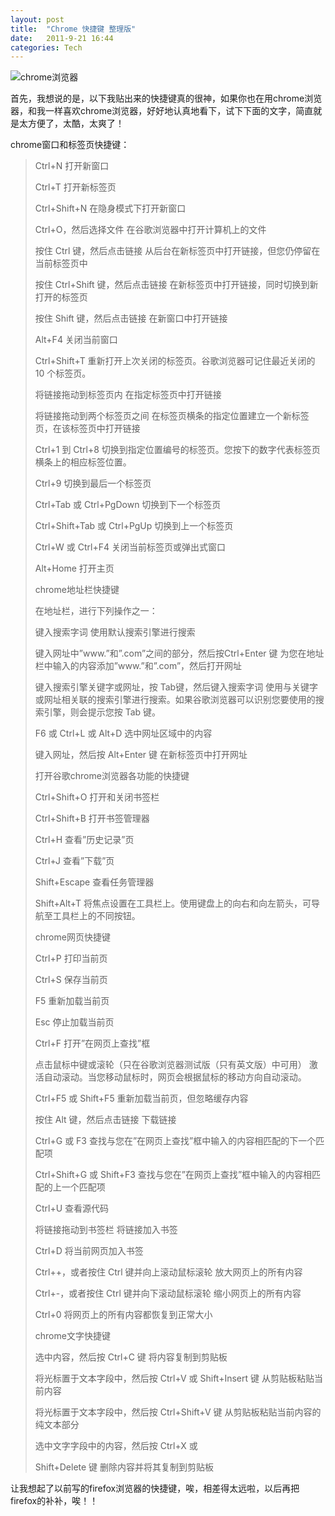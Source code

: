 ```yaml
---
layout: post
title:  "Chrome 快捷键 整理版"
date:   2011-9-21 16:44
categories: Tech
---
```


![chrome浏览器](http://pic.yupoo.com/mygoare_v/BnWi9VmI/medium.jpg)

首先，我想说的是，以下我贴出来的快捷键真的很神，如果你也在用chrome浏览器，和我一样喜欢chrome浏览器，好好地认真地看下，试下下面的文字，简直就是太方便了，太酷，太爽了！

chrome窗口和标签页快捷键：

>  Ctrl+N 打开新窗口
>
>  Ctrl+T 打开新标签页
>
>  Ctrl+Shift+N 在隐身模式下打开新窗口
>
>  Ctrl+O，然后选择文件 在谷歌浏览器中打开计算机上的文件
>
>  按住 Ctrl 键，然后点击链接 从后台在新标签页中打开链接，但您仍停留在当前标签页中
>
>  按住 Ctrl+Shift 键，然后点击链接 在新标签页中打开链接，同时切换到新打开的标签页
>
>  按住 Shift 键，然后点击链接 在新窗口中打开链接
>
>  Alt+F4 关闭当前窗口
>
>  Ctrl+Shift+T  重新打开上次关闭的标签页。谷歌浏览器可记住最近关闭的 10 个标签页。
>
>  将链接拖动到标签页内 在指定标签页中打开链接
>
>  将链接拖动到两个标签页之间 在标签页横条的指定位置建立一个新标签页，在该标签页中打开链接
>
>  Ctrl+1 到 Ctrl+8 切换到指定位置编号的标签页。您按下的数字代表标签页横条上的相应标签位置。
>
>  Ctrl+9 切换到最后一个标签页
>
>  Ctrl+Tab 或 Ctrl+PgDown 切换到下一个标签页
>
>  Ctrl+Shift+Tab 或 Ctrl+PgUp 切换到上一个标签页
>
>  Ctrl+W 或 Ctrl+F4  关闭当前标签页或弹出式窗口
>
>  Alt+Home  打开主页
>
>
>
>  chrome地址栏快捷键
>
>  在地址栏，进行下列操作之一：
>
>  键入搜索字词 使用默认搜索引擎进行搜索
>
>  键入网址中”www.”和”.com”之间的部分，然后按Ctrl+Enter 键 为您在地址栏中输入的内容添加”www.”和”.com”，然后打开网址
>
>  键入搜索引擎关键字或网址，按 Tab键，然后键入搜索字词 使用与关键字或网址相关联的搜索引擎进行搜索。如果谷歌浏览器可以识别您要使用的搜索引擎，则会提示您按 Tab 键。
>
>  F6 或 Ctrl+L 或 Alt+D  选中网址区域中的内容
>
>  键入网址，然后按 Alt+Enter 键 在新标签页中打开网址
>
>
>
>  打开谷歌chrome浏览器各功能的快捷键
>
>  Ctrl+Shift+O 打开和关闭书签栏
>
>  Ctrl+Shift+B 打开书签管理器
>
>  Ctrl+H  查看”历史记录”页
>
>  Ctrl+J  查看”下载”页
>
>  Shift+Escape 查看任务管理器
>
>  Shift+Alt+T 将焦点设置在工具栏上。使用键盘上的向右和向左箭头，可导航至工具栏上的不同按钮。
>
>
>
>  chrome网页快捷键
>
>  Ctrl+P 打印当前页
>
>  Ctrl+S 保存当前页
>
>  F5 重新加载当前页
>
>  Esc  停止加载当前页
>
>  Ctrl+F  打开”在网页上查找”框
>
>  点击鼠标中键或滚轮（只在谷歌浏览器测试版（只有英文版）中可用） 激活自动滚动。当您移动鼠标时，网页会根据鼠标的移动方向自动滚动。
>
>  Ctrl+F5 或 Shift+F5  重新加载当前页，但忽略缓存内容
>
>  按住 Alt 键，然后点击链接  下载链接
>
>  Ctrl+G 或 F3 查找与您在”在网页上查找”框中输入的内容相匹配的下一个匹配项
>
>  Ctrl+Shift+G 或 Shift+F3 查找与您在”在网页上查找”框中输入的内容相匹配的上一个匹配项
>
>  Ctrl+U  查看源代码
>
>  将链接拖动到书签栏 将链接加入书签
>
>  Ctrl+D 将当前网页加入书签
>
>  Ctrl++，或者按住 Ctrl 键并向上滚动鼠标滚轮 放大网页上的所有内容
>
>  Ctrl+-，或者按住 Ctrl 键并向下滚动鼠标滚轮 缩小网页上的所有内容
>
>  Ctrl+0  将网页上的所有内容都恢复到正常大小
>
>  chrome文字快捷键
>
>  选中内容，然后按 Ctrl+C 键 将内容复制到剪贴板
>
>  将光标置于文本字段中，然后按 Ctrl+V 或 Shift+Insert 键 从剪贴板粘贴当前内容
>
>  将光标置于文本字段中，然后按 Ctrl+Shift+V 键 从剪贴板粘贴当前内容的纯文本部分
>
>  选中文字字段中的内容，然后按 Ctrl+X 或
>
>  Shift+Delete 键 删除内容并将其复制到剪贴板

让我想起了以前写的firefox浏览器的快捷键，唉，相差得太远啦，以后再把firefox的补补，唉！！
